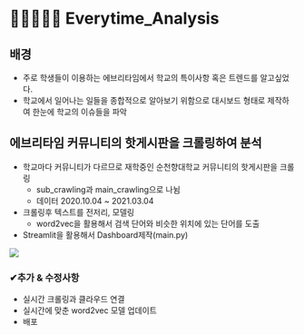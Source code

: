 # 👩🏼‍🤝‍🧑🏻 Everytime_Analysis
 
## 배경
- 주로 학생들이 이용하는 에브리타임에서 학교의 특이사항 혹은 트렌드를 알고싶었다.
- 학교에서 일어나는 일들을 종합적으로 알아보기 위함으로 대시보드 형태로 제작하여 한눈에 학교의 이슈들을 파악

## 에브리타임 커뮤니티의 핫게시판을 크롤링하여 분석
- 학교마다 커뮤니티가 다르므로 재학중인 순천향대학교 커뮤니티의 핫게시판을 크롤링
   - sub_crawling과 main_crawling으로 나뉨
   - 데이터 2020.10.04 ~ 2021.03.04
- 크롤링후 텍스트를 전저리, 모델링
   - word2vec을 활용해서 검색 단어와 비슷한 위치에 있는 단어를 도출
- Streamlit을 활용해서 Dashboard제작(main.py)


![](./image/everytime_dash.gif)


### ✔추가 & 수정사항
- 실시간 크롤링과 클라우드 연결
- 실시간에 맞춘 word2vec 모델 업데이트
- 배포